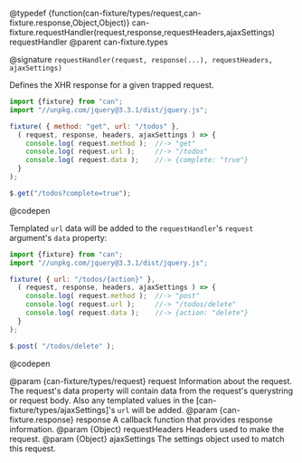 @typedef {function(can-fixture/types/request,can-fixture.response,Object,Object)} can-fixture.requestHandler(request,response,requestHeaders,ajaxSettings) requestHandler
@parent can-fixture.types

@signature `requestHandler(request, response(...), requestHeaders, ajaxSettings)`

  Defines the XHR response for a given trapped request.

  ```js
  import {fixture} from "can";
  import "//unpkg.com/jquery@3.3.1/dist/jquery.js";

  fixture( { method: "get", url: "/todos" },
    ( request, response, headers, ajaxSettings ) => {
      console.log( request.method );  //-> "get"
      console.log( request.url );     //-> "/todos"
      console.log( request.data );    //-> {complete: "true"}
    }
  );

  $.get("/todos?complete=true");
  ```
  @codepen

  Templated `url` data will be added to the `requestHandler`'s `request` argument's `data` property:

  ```js
  import {fixture} from "can";
  import "//unpkg.com/jquery@3.3.1/dist/jquery.js";

  fixture( { url: "/todos/{action}" },
    ( request, response, headers, ajaxSettings ) => {
      console.log( request.method );  //-> "post"
      console.log( request.url );     //-> "/todos/delete"
      console.log( request.data );    //-> {action: "delete"}
    }
  );

  $.post( "/todos/delete" );
  ```
  @codepen

  @param {can-fixture/types/request} request Information about the request. The request's data property will contain data from the request's querystring or request body. Also
  any templated values in the [can-fixture/types/ajaxSettings]'s `url` will be added.
  @param {can-fixture.response} response A callback function that provides response information.
  @param {Object} requestHeaders Headers used to make the request.
  @param {Object} ajaxSettings The settings object used to match this request.
